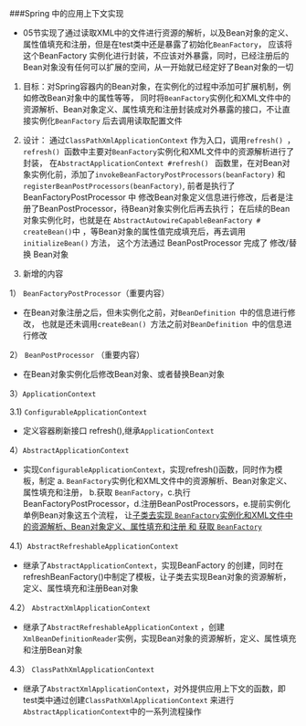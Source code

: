 ###Spring 中的应用上下文实现
- 05节实现了通过读取XML中的文件进行资源的解析，以及Bean对象的定义、属性值填充和注册，但是在test类中还是暴露了初始化`BeanFactory`，
应该将这个BeanFactory 实例化进行封装，不应该对外暴露，同时，已经注册后的Bean对象没有任何可以扩展的空间，从一开始就已经定好了Bean对象的一切


1. 目标：对Spring容器内的Bean对象，在实例化的过程中添加可扩展机制，例如修改Bean对象中的属性等等，
同时将`BeanFactory`实例化和XML文件中的资源解析、Bean对象定义、属性填充和注册封装成对外暴露的接口，不让直接实例化`BeanFactory` 后去调用读取配置文件


2. 设计： 通过`ClassPathXmlApplicationContext` 作为入口，调用`refresh() `，`refresh() `函数中主要对`BeanFactory`实例化和XML文件中的资源解析进行了封装，
在`AbstractApplicationContext #refresh() ` 函数里，在对Bean对象实例化前，添加了`invokeBeanFactoryPostProcessors(beanFactory)` 和 `registerBeanPostProcessors(beanFactory)`,
前者是执行了BeanFactoryPostProcessor 中 修改Bean对象定义信息进行修改，后者是注册了BeanPostProcessor，待Bean对象实例化后再去执行；
在后续的Bean对象实例化时，也就是在 `AbstractAutowireCapableBeanFactory # createBean()`中 ，等Bean对象的属性值完成填充后，再去调用`initializeBean()` 方法，
这个方法通过 BeanPostProcessor 完成了 修改/替换 Bean对象

3. 新增的内容

1） `BeanFactoryPostProcessor`（重要内容）
- 在Bean对象注册之后，但未实例化之前，对`BeanDefinition `中的信息进行修改，
也就是还未调用`createBean() `方法之前对`BeanDefinition `中的信息进行修改


2） `BeanPostProcessor` （重要内容）
- 在Bean对象实例化后修改Bean对象、或者替换Bean对象

3）`ApplicationContext`

3.1) `ConfigurableApplicationContext`
- 定义容器刷新接口 refresh(),继承`ApplicationContext`

4）`AbstractApplicationContext`
- 实现`ConfigurableApplicationContext`，实现refresh()函数，同时作为模板，制定 a. `BeanFactory`实例化和XML文件中的资源解析、Bean对象定义、属性填充和注册，
b.获取 `BeanFactory`，c.执行 BeanFactoryPostProcessor，d.注册BeanPostProcessors，e.提前实例化单例Bean对象这五个流程，
让<u>子类去实现 `BeanFactory`实例化和XML文件中的资源解析、Bean对象定义、属性填充和注册 和 获取 `BeanFactory`</u>

4.1）`AbstractRefreshableApplicationContext` 
- 继承了`AbstractApplicationContext`，实现BeanFactory 的创建，同时在refreshBeanFactory()中制定了模板，让子类去实现Bean对象的资源解析，定义、属性填充和注册Bean对象

4.2） `AbstractXmlApplicationContext`
- 继承了`AbstractRefreshableApplicationContext` ，创建`XmlBeanDefinitionReader`实例，实现Bean对象的资源解析，定义、属性填充和注册Bean对象

4.3） `ClassPathXmlApplicationContext`
- 继承了`AbstractXmlApplicationContext`，对外提供应用上下文的函数，即test类中通过创建`ClassPathXmlApplicationContext` 来进行`AbstractApplicationContext`中的一系列流程操作